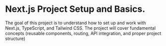 # Next.js Project Setup and Basics.

The goal of this project is to understand how to set up and work with Next.js, TypeScript, and Tailwind CSS. 
The project will cover fundamental concepts (reusable components, routing, API integration, and proper project structure)

